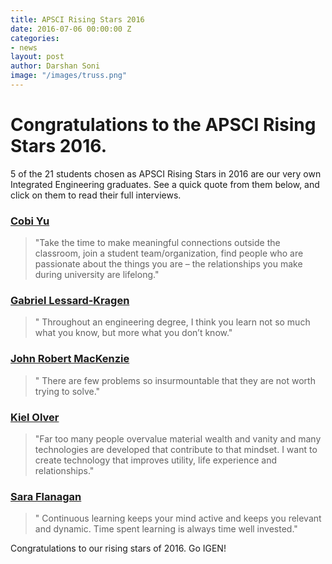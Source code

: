 ```yaml
---
title: APSCI Rising Stars 2016
date: 2016-07-06 00:00:00 Z
categories:
- news
layout: post
author: Darshan Soni
image: "/images/truss.png"
---
```


# Congratulations to the APSCI Rising Stars 2016.

5 of the 21 students chosen as APSCI Rising Stars in 2016 are our very own Integrated Engineering graduates. See a quick quote from them below, and click on them to read their full interviews.

<h3><a target="_blank" href="https://apsc.ubc.ca/spotlight/cobi-yu">Cobi Yu</a></h3>

> "Take the time to make meaningful connections outside the classroom, join a student team/organization, find people who are passionate about the things you are – the relationships you make during university are lifelong."

<h3><a target="_blank" href="https://apsc.ubc.ca/spotlight/gabriel-lessard">Gabriel Lessard-Kragen</a></h3>

> " Throughout an engineering degree, I think you learn not so much what you know, but more what you don’t know."

<h3><a target="_blank" href="https://apsc.ubc.ca/spotlight/john-robert-mackenzie">John Robert MacKenzie</a></h3>

> " There are few problems so insurmountable that they are not worth trying to solve."

<h3><a target="_blank" href="https://apsc.ubc.ca/spotlight/kiel-olver">Kiel Olver</a></h3>

> "Far too many people overvalue material wealth and vanity and many technologies are developed that contribute to that mindset. I want to create technology that improves utility, life experience and relationships."

<h3><a target="_blank" href="https://apsc.ubc.ca/spotlight/sara-flanagan">Sara Flanagan</a></h3>

> " Continuous learning keeps your mind active and keeps you relevant and dynamic. Time spent learning is always time well invested."

Congratulations to our rising stars of 2016. Go IGEN!
